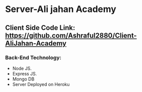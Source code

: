 # Server-Ali jahan Academy

## Client Side Code Link: https://github.com/Ashraful2880/Client-AliJahan-Academy

### Back-End Technology:

* Node JS.
* Express JS.
* Mongo DB
* Server Deployed on Heroku
